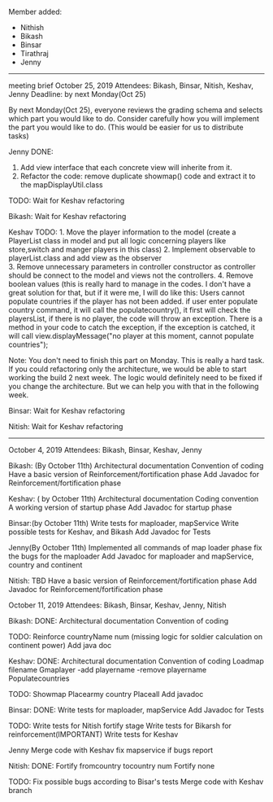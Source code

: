 Member added:
* Nithish
* Bikash
* Binsar
* Tirathraj
* Jenny 


-----------------------------------------------------------------------------------------------------------------------------
meeting brief
October 25, 2019
Attendees: Bikash, Binsar, Nitish, Keshav, Jenny
Deadline: by next Monday(Oct 25) 

By next Monday(Oct 25), everyone reviews the grading schema and selects which part you would like to do. Consider carefully how you will implement the part you would like to do. (This would be easier for us to distribute tasks)


Jenny
DONE: 
1. Add view interface that each concrete view will inherite from it. 
2. Refactor the code: remove duplicate showmap() code and extract it to the mapDisplayUtil.class

TODO:
Wait for Keshav refactoring 

Bikash:
Wait for Keshav refactoring 

Keshav
TODO: 
	1. Move the player information to the model (create a PlayerList class in model and put all logic concerning players like store,switch and manger players in this class)
	2. Implement observable to playerList.class and add view as the observer  
	3. Remove unnecessary parameters in controller constructor as controller should be connect to the model and views not the controllers. 
	4. Remove boolean values (this is really hard to manage in the codes. I don't have a great solution for that, but if it were me, I will do like this: 
	Users cannot populate countries if the player has not been added. if user enter populate country command, it will call the populatecountry(), it first will check the playersList, if there is no player, the code will throw an exception. 
	There is a method in your code to catch the exception, if the exception is catched, it will call view.displayMessage("no player at this moment, cannot populate countries");
	
Note: You don't need to finish this part on Monday. This is really a hard task. If you could refactoring only the architecture, we would be able to start working the build 2 next week.
The logic would definitely need to be fixed if you change the architecture. But we can help you with that in the following week. 


Binsar:
 Wait for Keshav refactoring 

Nitish: 
 Wait for Keshav refactoring 
 
 
 ------------------------------------------------------------------------------------------------------------------------------



October 4, 2019
Attendees: Bikash, Binsar, Keshav, Jenny 

Bikash: (By October 11th)
Architectural documentation 
Convention of coding 
Have a basic version of Reinforcement/fortification phase 
Add Javadoc for Reinforcement/fortification phase 


Keshav: ( by October 11th)
Architectural documentation 
Coding convention 
A working version of startup phase 
Add Javadoc for startup phase 

Binsar:(by October 11th)
Write tests for maploader, mapService 
Write possible tests for Keshav, and Bikash 
Add Javadoc for Tests

Jenny(By October 11th)
Implemented all commands of map loader phase 
fix the bugs for the maploader 
Add Javadoc for maploader and mapService, country and continent 


Nitish: TBD 
Have a basic version of Reinforcement/fortification phase 
Add Javadoc for Reinforcement/fortification phase 





October 11, 2019
Attendees: Bikash, Binsar, Keshav, Jenny, Nitish 

Bikash: 
DONE: 
Architectural documentation 
Convention of coding

TODO: 
Reinforce countryName num (missing logic for soldier calculation on continent power)
Add java doc 

Keshav: 
DONE:
Architectural documentation 
Convention of coding 
Loadmap filename 
Gmaplayer -add playername -remove playername 
Populatecountries 

TODO:
Showmap 
Placearmy country 
Placeall 
Add javadoc 


Binsar:
DONE: 
Write tests for maploader, mapService 
Add Javadoc for Tests

TODO:
Write tests for Nitish fortify stage 
Write tests for Bikarsh for reinforcement(IMPORTANT)
Write tests for Keshav 



Jenny
Merge code with Keshav 
fix mapservice if bugs report 



Nitish: 
DONE:
Fortify fromcountry tocountry num 
Fortify none

TODO:
Fix possible bugs according to Bisar's tests 
Merge code with Keshav branch 


